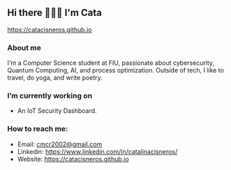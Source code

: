 ## Hi there 👩🏻‍💻 I'm Cata

https://catacisneros.github.io

### About me
  I'm a Computer Science student at FIU, passionate about cybersecurity, Quantum Computing, AI, and process optimization. Outside of tech, I like to travel, do yoga, and write poetry. 

### I’m currently working on
  - An IoT Security Dashboard.

### How to reach me:
  - Email: cmcr2002@gmail.com
  - Linkedin: https://www.linkedin.com/in/catalinacisneros/
  - Website: https://catacisneros.github.io


<!--
**catacisneros/catacisneros** is a ✨ _special_ ✨ repository because its `README.md` (this file) appears on your GitHub profile.

Here are some ideas to get you started:

- 🔭 I’m currently working on ...
- 🌱 I’m currently learning ...
- 👯 I’m looking to collaborate on ...
- 🤔 I’m looking for help with ...
- 💬 Ask me about ...
- 📫 How to reach me: ...
- 😄 Pronouns: ...
- ⚡ Fun fact: ...
-->
